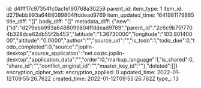 id: d4fff17c973541c0acfe190768a30259
parent_id: 
item_type: 1
item_id: d279ebb993a6488099804ffddead9769
item_updated_time: 1641981179885
title_diff: "[]"
body_diff: "[]"
metadata_diff: {"new":{"id":"d279ebb993a6488099804ffddead9769","parent_id":"2c6c9b75f7704b328dce62db55f2b453","latitude":"1.36730000","longitude":"103.80140000","altitude":"0.0000","author":"","source_url":"","is_todo":1,"todo_due":0,"todo_completed":0,"source":"joplin-desktop","source_application":"net.cozic.joplin-desktop","application_data":"","order":0,"markup_language":1,"is_shared":0,"share_id":"","conflict_original_id":"","master_key_id":""},"deleted":[]}
encryption_cipher_text: 
encryption_applied: 0
updated_time: 2022-01-12T09:55:26.762Z
created_time: 2022-01-12T09:55:26.762Z
type_: 13